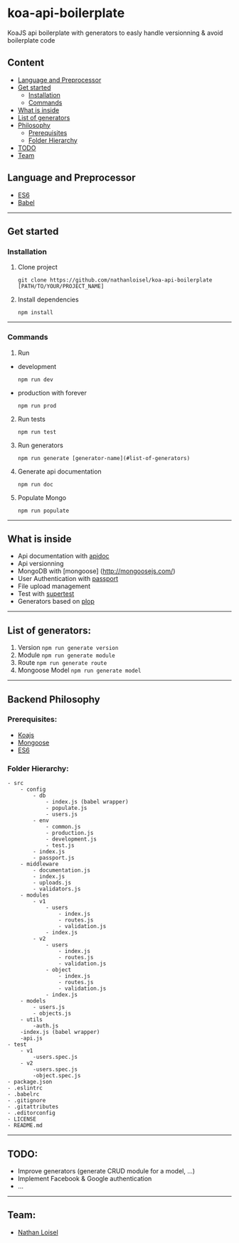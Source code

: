 # koa-api-boilerplate
KoaJS api boilerplate with generators to easly handle versionning &amp; avoid boilerplate code


## Content
- [Language and Preprocessor](#language-and-preprocessor)
- [Get started](#get-started)
    - [Installation](#installation)
    - [Commands](#commands)
- [What is inside](#what-is-inside)
- [List of generators](#list-of-generators)
- [Philosophy](#philosophy)
    - [Prerequisites](#prerequisites)
    - [Folder Hierarchy](#folder-hierarchy)
- [TODO](#todo)
- [Team](#team)

## Language and Preprocessor
* [ES6](http://es6-features.org)
* [Babel](https://babeljs.io/)

---

## Get started

### Installation

1. Clone project
    ```
    git clone https://github.com/nathanloisel/koa-api-boilerplate [PATH/TO/YOUR/PROJECT_NAME]
    ```
2. Install dependencies
    ```
    npm install
    ```

---

### Commands

1. Run
- development
    ```
    npm run dev
    ```
- production with forever
    ```
    npm run prod
    ```

2. Run tests
    ```
    npm run test
    ```

3. Run generators
    ```
    npm run generate [generator-name](#list-of-generators)
    ```

4. Generate api documentation
    ```
    npm run doc
    ```

5. Populate Mongo
    ```
    npm run populate
    ```

---

## What is inside
- Api documentation with [apidoc](http://apidocjs.com/)
- Api versionning
- MongoDB with [mongoose] (http://mongoosejs.com/)
- User Authentication with [passport](http://passportjs.org/)
- File upload management
- Test with [supertest](https://github.com/visionmedia/supertest)
- Generators based on [plop](https://github.com/amwmedia/plop)

---

## List of generators:
1. Version
`npm run generate version`
2. Module
`npm run generate module`
3. Route
`npm run generate route`
4. Mongoose Model
`npm run generate model`

---

## Backend Philosophy

### Prerequisites:
- [Koajs](http://koajs.com/)
- [Mongoose](http://mongoosejs.com/)
- [ES6](http://ccoenraets.github.io/es6-tutorial/)

### Folder Hierarchy:
    - src
        - config
            - db
                - index.js (babel wrapper)
                - populate.js
                - users.js
            - env
                - common.js
                - production.js
                - development.js
                - test.js
            - index.js
            - passport.js
        - middleware
            - documentation.js
            - index.js
            - uploads.js
            - validators.js
        - modules
            - v1
                - users
                    - index.js
                    - routes.js
                    - validation.js
                - index.js
            - v2
                - users
                    - index.js
                    - routes.js
                    - validation.js
                - object
                    - index.js
                    - routes.js
                    - validation.js
                - index.js
        - models
            - users.js
            - objects.js
        - utils
            -auth.js
        -index.js (babel wrapper)
        -api.js
    - test
        - v1
            -users.spec.js
        - v2
            -users.spec.js
            -object.spec.js
    - package.json
    - .eslintrc
    - .babelrc
    - .gitignore
    - .gitattributes
    - .editorconfig
    - LICENSE
    - README.md

---

## TODO:
- Improve generators (generate CRUD module for a model, ...)
- Implement Facebook & Google authentication
- ...

---

## Team:
* [Nathan Loisel](https://github.com/nathanloisel)
